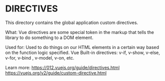 # DIRECTIVES
This directory contains the global application custom directives.

What:
Vue directives are some special token in the markup that tells the library to do something to a DOM element.

Used for:
Used to do things on our HTML elements in a certain way based on the function logic specified. 
Vue Built-in directives: v-if, v-show, v-else, v-for, v-bind , v-model, v-on, etc.

Learn more:
https://012.vuejs.org/guide/directives.html
https://vuejs.org/v2/guide/custom-directive.html

